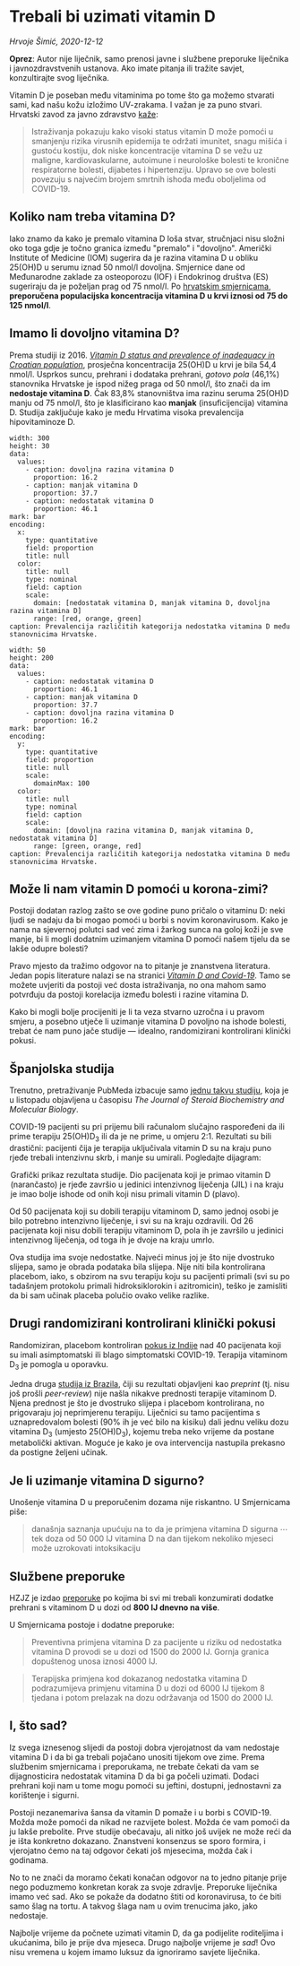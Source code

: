 # Trebali bi uzimati vitamin D

*Hrvoje Šimić, 2020-12-12*

<p class="low-key card-panel yellow lighten-3">
<b>Oprez</b>: Autor nije liječnik, samo prenosi javne i službene preporuke liječnika i javnozdravstvenih ustanova. Ako imate pitanja ili tražite savjet, konzultirajte svog liječnika.
</p>

<span class="dropcap">V</span>itamin D je poseban među vitaminima po tome što ga možemo stvarati sami, kad našu kožu izložimo UV-zrakama. I važan je za puno stvari. Hrvatski zavod za javno zdravstvo [kaže](https://www.hzjz.hr/sluzba-zdravstvena-ekologija/vitamin-d-i-preporuke-za-nadomjesnu-primjenu-vitamina-d-od-jeseni/):

> Istraživanja pokazuju kako visoki status vitamin D može pomoći u smanjenju rizika virusnih epidemija te održati imunitet, snagu mišića i gustoću kostiju, dok niske koncentracije vitamina D se vežu uz maligne, kardiovaskularne, autoimune i neurološke bolesti te kronične respiratorne bolesti, dijabetes i hipertenziju. Upravo se ove bolesti povezuju s najvećim brojem smrtnih ishoda među oboljelima od COVID-19.

## Koliko nam treba vitamina D?

Iako znamo da kako je premalo vitamina D loša stvar, stručnjaci nisu složni oko toga gdje je točno granica između "premalo" i "dovoljno". Američki Institute of Medicine (IOM) sugerira da je razina vitamina D u obliku 25(OH)D u serumu iznad 50 nmol/l dovoljna. Smjernice dane od Međunarodne zaklade za osteoporozu (IOF) i Endokrinog društva (ES) sugeriraju da je poželjan prag od 75 nmol/l. Po [hrvatskim smjernicama](https://lijecnicki-vjesnik.hlz.hr/lijecnicki-vjesnik/smjernice-za-prevenciju-prepoznavanje-i-lijecenje-nedostatka-vitamina-d-u-odraslih/), **preporučena populacijska koncentracija vitamina D u krvi iznosi od 75 do 125 nmol/l**.

## Imamo li dovoljno vitamina D?

Prema studiji iz 2016. _[Vitamin D status and prevalence of inadequacy in Croatian population](https://www.bib.irb.hr/908094)_, prosječna koncentracija 25(OH)D u krvi je bila 54,4 nmol/l. Usprkos suncu, prehrani i dodataka prehrani, _gotovo pola_ (46,1%) stanovnika Hrvatske je ispod nižeg praga od 50 nmol/l, što znači da im **nedostaje vitamina D**. Čak 83,8% stanovništva ima razinu seruma 25(OH)D manju od 75 nmol/l, što je klasificirano kao **manjak** (insuficijencija) vitamina D. Studija zaključuje kako je među Hrvatima visoka prevalencija hipovitaminoze D.

```vly.exceptMob
width: 300
height: 30
data:
  values:
    - caption: dovoljna razina vitamina D
      proportion: 16.2
    - caption: manjak vitamina D
      proportion: 37.7
    - caption: nedostatak vitamina D
      proportion: 46.1
mark: bar
encoding:
  x:
    type: quantitative
    field: proportion
    title: null
  color:
    title: null
    type: nominal
    field: caption
    scale:
      domain: [nedostatak vitamina D, manjak vitamina D, dovoljna razina vitamina D]
      range: [red, orange, green]
caption: Prevalencija različitih kategorija nedostatka vitamina D među stanovnicima Hrvatske.
```
```vly.onlyMob
width: 50
height: 200
data:
  values:
    - caption: nedostatak vitamina D
      proportion: 46.1
    - caption: manjak vitamina D
      proportion: 37.7
    - caption: dovoljna razina vitamina D
      proportion: 16.2
mark: bar
encoding:
  y:
    type: quantitative
    field: proportion
    title: null
    scale:
      domainMax: 100
  color:
    title: null
    type: nominal
    field: caption
    scale:
      domain: [dovoljna razina vitamina D, manjak vitamina D, nedostatak vitamina D]
      range: [green, orange, red]
caption: Prevalencija različitih kategorija nedostatka vitamina D među stanovnicima Hrvatske.
```

## Može li nam vitamin D pomoći u korona-zimi?

Postoji dodatan razlog zašto se ove godine puno pričalo o vitaminu D: neki ljudi se nadaju da bi mogao pomoći u borbi s novim koronavirusom. Kako je nama na sjevernoj polutci sad već zima i žarkog sunca na goloj koži je sve manje, bi li mogli dodatnim uzimanjem vitamina D pomoći našem tijelu da se lakše odupre bolesti?

Pravo mjesto da tražimo odgovor na to pitanje je znanstvena literatura. Jedan popis literature nalazi se na stranici _[Vitamin D and Covid-19](https://vitamin-d-covid.shotwell.ca/)_. Tamo se možete uvjeriti da postoji već dosta istraživanja, no ona mahom samo potvrđuju da postoji korelacija između bolesti i razine vitamina D.

Kako bi mogli bolje procijeniti je li ta veza stvarno uzročna i u pravom smjeru, a posebno utječe li uzimanje vitamina D povoljno na ishode bolesti, trebat će nam puno jače studije — idealno, randomizirani kontrolirani klinički pokusi.

## Španjolska studija

Trenutno, pretraživanje PubMeda izbacuje samo [jednu takvu studiju](https://www.sciencedirect.com/science/article/pii/S0960076020302764), koja je u listopadu objavljena u časopisu _The Journal of Steroid Biochemistry and Molecular Biology_. 

COVID-19 pacijenti su pri prijemu bili računalom slučajno raspoređeni da ili prime terapiju 25(OH)D<sub>3</sub> ili da je ne prime, u omjeru 2:1. Rezultati su bili drastični: pacijenti čija je terapija uključivala vitamin D su na kraju puno rjeđe trebali intenzivnu skrb, i manje su umirali. Pogledajte dijagram:

<figure style="max-width: 500px; margin: auto">
  <div id="Sankey"></div>
  <figcaption>
    Grafički prikaz rezultata studije. Dio pacijenata koji je primao vitamin D (narančasto) je rjeđe završio u jedinici intenzivnog liječenja (JIL) i na kraju je imao bolje ishode od onih koji nisu primali vitamin D (plavo).
  </figcaption>
</figure>

Od 50 pacijenata koji su dobili terapiju vitaminom D, samo jednoj osobi je bilo potrebno intenzivno liječenje, i svi su na kraju ozdravili. Od 26 pacijenata koji nisu dobili terapiju vitaminom D, pola ih je završilo u jedinici intenzivnog liječenja, od toga ih je dvoje na kraju umrlo.

Ova studija ima svoje nedostatke. Najveći minus joj je što nije dvostruko slijepa, samo je obrada podataka bila slijepa. Nije niti bila kontrolirana placebom, iako, s obzirom na svu terapiju koju su pacijenti primali (svi su po tadašnjem protokolu primali hidroksiklorokin i azitromicin), teško je zamisliti da bi sam učinak placeba polučio ovako velike razlike.


## Drugi randomizirani kontrolirani klinički pokusi

Randomiziran, placebom kontroliran [pokus iz Indije](https://pmj.bmj.com/content/early/2020/11/12/postgradmedj-2020-139065.full) nad 40 pacijenata koji su imali asimptomatski ili blago simptomatski COVID-19. Terapija vitaminom D<sub>3</sub> je pomogla u oporavku.

Jedna druga [studija iz Brazila](https://www.medrxiv.org/content/10.1101/2020.11.16.20232397v1), čiji su rezultati objavljeni kao _preprint_ (tj. nisu još prošli _peer-review_) nije našla nikakve prednosti terapije vitaminom D. Njena prednost je što je dvostruko slijepa i placebom kontrolirana, no prigovaraju joj neprimjerenu terapiju. Liječnici su tamo pacijentima s uznapredovalom bolesti (90% ih je već bilo na kisiku) dali jednu veliku dozu vitamina D<sub>3</sub> (umjesto 25(OH)D<sub>3</sub>), kojemu treba neko vrijeme da postane metabolički aktivan. Moguće je kako je ova intervencija nastupila prekasno da postigne željeni učinak.


## Je li uzimanje vitamina D sigurno?

Unošenje vitamina D u preporučenim dozama nije riskantno. U Smjernicama piše:

> današnja saznanja upućuju na to da je primjena vitamina D sigurna ⋯ tek doza od 50 000 IJ vitamina D na dan tijekom nekoliko mjeseci može uzrokovati intoksikaciju


## Službene preporuke

HZJZ je izdao [preporuke](https://www.hzjz.hr/sluzba-zdravstvena-ekologija/vitamin-d-i-preporuke-za-nadomjesnu-primjenu-vitamina-d-od-jeseni/) po kojima bi svi mi trebali konzumirati dodatke prehrani s vitaminom D u dozi od __800 IJ dnevno na više__.

U Smjernicama postoje i dodatne preporuke:

> Preventivna primjena vitamina D za pacijente u riziku od nedostatka vitamina D provodi se u dozi od 1500 do 2000 IJ. Gornja granica dopuštenog unosa iznosi 4000 IJ.

> Terapijska primjena kod dokazanog nedostatka vitamina D podrazumijeva primjenu vitamina D u dozi od 6000 IJ tijekom 8 tjedana i potom prelazak na dozu održavanja od 1500 do 2000 IJ.


## I, što sad?

Iz svega iznesenog slijedi da postoji dobra vjerojatnost da vam nedostaje vitamina D i da bi ga trebali pojačano unositi tijekom ove zime. Prema službenim smjernicama i preporukama, ne trebate čekati da vam se dijagnosticira nedostatak vitamina D da bi ga počeli uzimati. Dodaci prehrani koji nam u tome mogu pomoći su jeftini, dostupni, jednostavni za korištenje i sigurni.

Postoji nezanemariva šansa da vitamin D pomaže i u borbi s COVID-19. Možda može pomoći da nikad ne razvijete bolest. Možda će vam pomoći da ju lakše prebolite. Prve studije obećavaju, ali nitko još uvijek ne može reći da je išta konkretno dokazano. Znanstveni konsenzus se sporo formira, i vjerojatno ćemo na taj odgovor čekati još mjesecima, možda čak i godinama.

No to ne znači da moramo čekati konačan odgovor na to jedno pitanje prije nego poduzmemo konkretan korak za svoje zdravlje. Preporuke liječnika imamo već sad. Ako se pokaže da dodatno štiti od koronavirusa, to će biti samo šlag na tortu. A takvog šlaga nam u ovim trenucima jako, jako nedostaje.

Najbolje vrijeme da počnete uzimati vitamin D, da ga podijelite roditeljima i ukućanima, bilo je prije dva mjeseca. Drugo najbolje vrijeme je _sad_! Ovo nisu vremena u kojem imamo luksuz da ignoriramo savjete liječnika.
